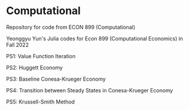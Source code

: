 # Computational
Repository for code from ECON 899 (Computational)

Yeonggyu Yun's Julia codes for Econ 899 (Computational Economics) in Fall 2022

PS1: Value Function Iteration

PS2: Huggett Economy

PS3: Baseline Conesa-Krueger Economy

PS4: Transition between Steady States in Conesa-Krueger Economy

PS5: Krussell-Smith Method
